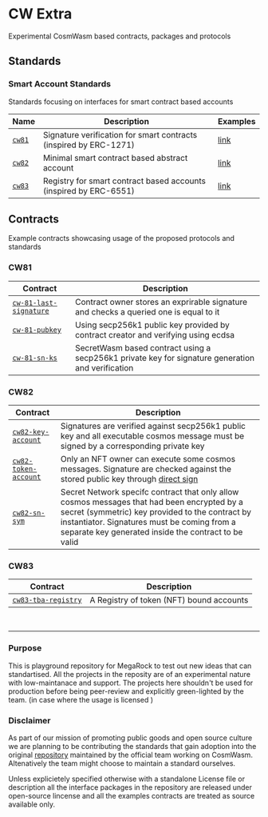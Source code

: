 # CW Extra
Experimental CosmWasm based contracts, packages and protocols 


## Standards


### Smart Account Standards

Standards focusing on interfaces for smart contract based accounts

| Name                                      | Description                                                           |  Examples      |
| ----------------------------------------- | --------------------------------------------------------------------- | -------------- |
| [`cw81`](./packages/cw81/)                | Signature verification for smart contracts (inspired by ERC-1271)     | [link](#cw81) |
| [`cw82`](./packages/cw82/)                | Minimal smart contract based abstract account                         | [link](#cw82) |
| [`cw83`](./packages/cw83/)                | Registry for smart contract based accounts (inspired by ERC-6551)     | [link](#cw83) |


## Contracts

Example contracts showcasing usage of the proposed protocols and standards

### CW81
| Contract                                                         | Description                                                  |
| ---------------------------------------------------------------- | ------------------------------------------------------------ |
| [`cw-81-last-signature`](./contracts/cw81-last-signature/)       | Contract owner stores an exprirable signature and checks a queried one is equal to it |
| [`cw-81-pubkey`](./contracts/cw81-pubkey/)                       | Using secp256k1 public key provided by contract creator and verifying using ecdsa  |
| [`cw-81-sn-ks`](./contracts/cw81-sn-ks/)                         | SecretWasm based contract using a secp256k1 private key for signature generation and verification |

### CW82
| Contract                                                         | Description                                                  |
| ---------------------------------------------------------------- | ------------------------------------------------------------ |
| [`cw82-key-account`](/contracts/cw82-key-account/)               | Signatures are verified against secp256k1 public key and all executable cosmos message must be signed by a corresponding private key |
| [`cw82-token-account`](/contracts/cw82-token-account/)           | Only an NFT owner can execute some cosmos messages. Signature are checked against the stored public key through [direct sign](https://github.com/cosmos/cosmos-sdk/blob/main/docs/architecture/adr-036-arbitrary-signature.md)    |
| [`cw82-sn-sym`](https://github.com/MegaRockLabs/cw-extra/tree/secret-network/contracts/cw82-sn-sym)      | Secret Network specifc contract that only allow cosmos messages that had been encrypted by a secret (symmetric) key provided to the contract by instantiator. Signatures must be coming from a separate key generated inside the contract  to be valid |


### CW83
| Contract                                                         | Description                                                  |
| ---------------------------------------------------------------- | ------------------------------------------------------------ |
| [`cw83-tba-registry`](contracts/cw83-tba-registry)               | A Registry of token (NFT) bound accounts                     |

<br/>

---


### Purpose
This is playground repository for MegaRock to test out new ideas that can standartised. All the projects in the reposity are of an experimental nature with low-maintanace and support. The projects here shouldn't be used for production before being peer-review and explicitly green-lighted by the team. (in case where the usage is licensed )

### Disclaimer
As part of our mission of promoting public goods and open source culture we are planning to be contributing the standards that gain adoption into the original [repository](https://github.com/CosmWasm/cw-plus) maintained by the official team working on CosmWasm. Altenatively the team might choose to maintain a standard ourselves.

Unless explicietely specified otherwise with a standalone License file or description all the interface packages in the repository are released under open-source lincense and all the examples contracts are treated as source available only.


